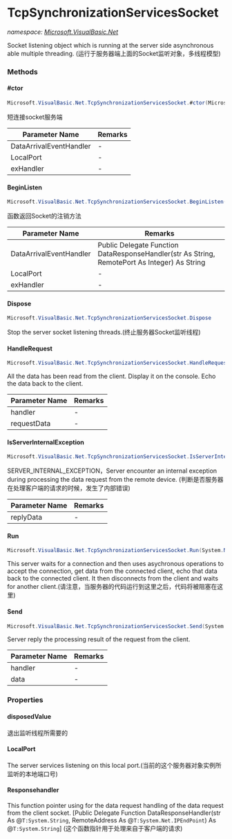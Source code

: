 ﻿# TcpSynchronizationServicesSocket
_namespace: [Microsoft.VisualBasic.Net](./index.md)_

Socket listening object which is running at the server side asynchronous able multiple threading.
 (运行于服务器端上面的Socket监听对象，多线程模型)



### Methods

#### #ctor
```csharp
Microsoft.VisualBasic.Net.TcpSynchronizationServicesSocket.#ctor(Microsoft.VisualBasic.Net.Abstract.DataRequestHandler,System.Int32,Microsoft.VisualBasic.Net.Abstract.ExceptionHandler)
```
短连接socket服务端

|Parameter Name|Remarks|
|--------------|-------|
|DataArrivalEventHandler|-|
|LocalPort|-|
|exHandler|-|


#### BeginListen
```csharp
Microsoft.VisualBasic.Net.TcpSynchronizationServicesSocket.BeginListen(Microsoft.VisualBasic.Net.Abstract.DataRequestHandler,System.Int32,Microsoft.VisualBasic.Net.Abstract.ExceptionHandler)
```
函数返回Socket的注销方法

|Parameter Name|Remarks|
|--------------|-------|
|DataArrivalEventHandler|Public Delegate Function DataResponseHandler(str As String, RemotePort As Integer) As String|
|LocalPort|-|
|exHandler|-|


#### Dispose
```csharp
Microsoft.VisualBasic.Net.TcpSynchronizationServicesSocket.Dispose
```
Stop the server socket listening threads.(终止服务器Socket监听线程)

#### HandleRequest
```csharp
Microsoft.VisualBasic.Net.TcpSynchronizationServicesSocket.HandleRequest(System.Net.Sockets.Socket,Microsoft.VisualBasic.Net.Protocols.RequestStream)
```
All the data has been read from the client. Display it on the console.
 Echo the data back to the client.

|Parameter Name|Remarks|
|--------------|-------|
|handler|-|
|requestData|-|


#### IsServerInternalException
```csharp
Microsoft.VisualBasic.Net.TcpSynchronizationServicesSocket.IsServerInternalException(System.String)
```
SERVER_INTERNAL_EXCEPTION，Server encounter an internal exception during processing
 the data request from the remote device.
 (判断是否服务器在处理客户端的请求的时候，发生了内部错误)

|Parameter Name|Remarks|
|--------------|-------|
|replyData|-|


#### Run
```csharp
Microsoft.VisualBasic.Net.TcpSynchronizationServicesSocket.Run(System.Net.IPEndPoint)
```
This server waits for a connection and then uses asychronous operations to
 accept the connection, get data from the connected client,
 echo that data back to the connected client.
 It then disconnects from the client and waits for another client.(请注意，当服务器的代码运行到这里之后，代码将被阻塞在这里)

#### Send
```csharp
Microsoft.VisualBasic.Net.TcpSynchronizationServicesSocket.Send(System.Net.Sockets.Socket,System.String)
```
Server reply the processing result of the request from the client.

|Parameter Name|Remarks|
|--------------|-------|
|handler|-|
|data|-|



### Properties

#### disposedValue
退出监听线程所需要的
#### LocalPort
The server services listening on this local port.(当前的这个服务器对象实例所监听的本地端口号)
#### Responsehandler
This function pointer using for the data request handling of the data request from the client socket. 
 [Public Delegate Function DataResponseHandler(str As @``T:System.String``, RemoteAddress As @``T:System.Net.IPEndPoint``) As @``T:System.String``]
 (这个函数指针用于处理来自于客户端的请求)
